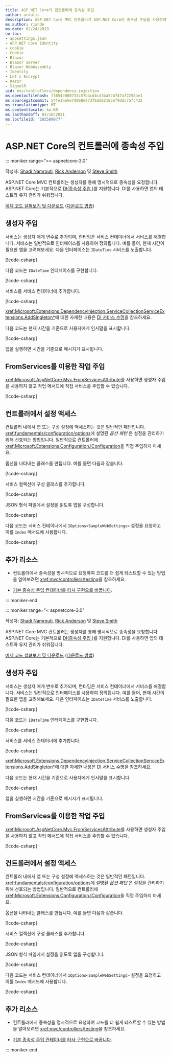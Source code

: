 ```yaml
---
title: ASP.NET Core의 컨트롤러에 종속성 주입
author: ardalis
description: ASP.NET Core MVC 컨트롤러가 ASP.NET Core의 종속성 주입을 사용하여 해당 생성자를 통해 명시적으로 해당 종속성을 요청하는 방법을 알아봅니다.
ms.author: riande
ms.date: 02/24/2019
no-loc:
- appsettings.json
- ASP.NET Core Identity
- cookie
- Cookie
- Blazor
- Blazor Server
- Blazor WebAssembly
- Identity
- Let's Encrypt
- Razor
- SignalR
uid: mvc/controllers/dependency-injection
ms.openlocfilehash: f3654e008733c57b4cd4cd34a52b747af2258be1
ms.sourcegitcommit: 54fe1ae5e7d068e27376d562183ef9ddc7afc432
ms.translationtype: MT
ms.contentlocale: ko-KR
ms.lasthandoff: 03/10/2021
ms.locfileid: "102589077"
---
```

# <a name="dependency-injection-into-controllers-in-aspnet-core"></a>ASP.NET Core의 컨트롤러에 종속성 주입

::: moniker range=">= aspnetcore-3.0"

작성자: [Shadi Namrouti](https://github.com/shadinamrouti), [Rick Anderson](https://twitter.com/RickAndMSFT) 및 [Steve Smith](https://github.com/ardalis)

ASP.NET Core MVC 컨트롤러는 생성자를 통해 명시적으로 종속성을 요청합니다. ASP.NET Core는 기본적으로 [DI(종속성 주입 )](xref:fundamentals/dependency-injection)를 지원합니다. DI를 사용하면 앱의 테스트와 유지 관리가 쉬워집니다.

[예제 코드 살펴보기 및 다운로드](https://github.com/dotnet/AspNetCore.Docs/tree/main/aspnetcore/mvc/controllers/dependency-injection/sample) ([다운로드 방법](xref:index#how-to-download-a-sample))

## <a name="constructor-injection"></a>생성자 주입

서비스는 생성자 매개 변수로 추가되며, 런타임은 서비스 컨테이너에서 서비스를 해결합니다. 서비스는 일반적으로 인터페이스를 사용하여 정의됩니다. 예를 들어, 현재 시간이 필요한 앱을 고려해보세요. 다음 인터페이스는 `IDateTime` 서비스를 노출합니다.

[!code-csharp[](dependency-injection/3.1sample/ControllerDI/Interfaces/IDateTime.cs?name=snippet)]

다음 코드는 `IDateTime` 인터페이스를 구현합니다.

[!code-csharp[](dependency-injection/3.1sample/ControllerDI/Services/SystemDateTime.cs?name=snippet)]

서비스를 서비스 컨테이너에 추가합니다.

[!code-csharp[](dependency-injection/3.1sample/ControllerDI/Startup1.cs?name=snippet&highlight=3)]

<xref:Microsoft.Extensions.DependencyInjection.ServiceCollectionServiceExtensions.AddSingleton*>에 대한 자세한 내용은 [DI 서비스 수명](xref:fundamentals/dependency-injection#service-lifetimes)을 참조하세요.

다음 코드는 현재 시간을 기준으로 사용자에게 인사말을 표시합니다.

[!code-csharp[](dependency-injection/3.1sample/ControllerDI/Controllers/HomeController.cs?name=snippet)]

앱을 실행하면 시간을 기준으로 메시지가 표시됩니다.

## <a name="action-injection-with-fromservices"></a>FromServices를 이용한 작업 주입

<xref:Microsoft.AspNetCore.Mvc.FromServicesAttribute>를 사용하면 생성자 주입을 사용하지 않고 작업 메서드에 직접 서비스를 주입할 수 있습니다.

[!code-csharp[](dependency-injection/3.1sample/ControllerDI/Controllers/HomeController.cs?name=snippet2)]

## <a name="access-settings-from-a-controller"></a>컨트롤러에서 설정 액세스

컨트롤러 내에서 앱 또는 구성 설정에 액세스하는 것은 일반적인 패턴입니다. <xref:fundamentals/configuration/options>에 설명된 *옵션 패턴* 은 설정을 관리하기 위해 선호되는 방법입니다. 일반적으로 컨트롤러에 <xref:Microsoft.Extensions.Configuration.IConfiguration>을 직접 주입하지 마세요.

옵션을 나타내는 클래스를 만듭니다. 예를 들면 다음과 같습니다.

[!code-csharp[](dependency-injection/3.1sample/ControllerDI/Models/SampleWebSettings.cs?name=snippet)]

서비스 컬렉션에 구성 클래스를 추가합니다.

[!code-csharp[](dependency-injection/3.1sample/ControllerDI/Startup.cs?highlight=4&name=snippet1)]

JSON 형식 파일에서 설정을 읽도록 앱을 구성합니다.

[!code-csharp[](dependency-injection/3.1sample/ControllerDI/Program.cs?name=snippet&range=10-15)]

다음 코드는 서비스 컨테이너에서 `IOptions<SampleWebSettings>` 설정을 요청하고 이를 `Index` 메서드에 사용합니다.

[!code-csharp[](dependency-injection/3.1sample/ControllerDI/Controllers/SettingsController.cs?name=snippet)]

## <a name="additional-resources"></a>추가 리소스

* 컨트롤러에서 종속성을 명시적으로 요청하여 코드를 더 쉽게 테스트할 수 있는 방법을 알아보려면 <xref:mvc/controllers/testing>을 참조하세요.

* [기본 종속성 주입 컨테이너를 타사 구현으로 바꿉니다](xref:fundamentals/dependency-injection#default-service-container-replacement).

::: moniker-end

::: moniker range="< aspnetcore-3.0"

작성자: [Shadi Namrouti](https://github.com/shadinamrouti), [Rick Anderson](https://twitter.com/RickAndMSFT) 및 [Steve Smith](https://github.com/ardalis)

ASP.NET Core MVC 컨트롤러는 생성자를 통해 명시적으로 종속성을 요청합니다. ASP.NET Core는 기본적으로 [DI(종속성 주입 )](xref:fundamentals/dependency-injection)를 지원합니다. DI를 사용하면 앱의 테스트와 유지 관리가 쉬워집니다.

[예제 코드 살펴보기 및 다운로드](https://github.com/dotnet/AspNetCore.Docs/tree/main/aspnetcore/mvc/controllers/dependency-injection/sample) ([다운로드 방법](xref:index#how-to-download-a-sample))

## <a name="constructor-injection"></a>생성자 주입

서비스는 생성자 매개 변수로 추가되며, 런타임은 서비스 컨테이너에서 서비스를 해결합니다. 서비스는 일반적으로 인터페이스를 사용하여 정의됩니다. 예를 들어, 현재 시간이 필요한 앱을 고려해보세요. 다음 인터페이스는 `IDateTime` 서비스를 노출합니다.

[!code-csharp[](dependency-injection/sample/ControllerDI/Interfaces/IDateTime.cs?name=snippet)]

다음 코드는 `IDateTime` 인터페이스를 구현합니다.

[!code-csharp[](dependency-injection/sample/ControllerDI/Services/SystemDateTime.cs?name=snippet)]

서비스를 서비스 컨테이너에 추가합니다.

[!code-csharp[](dependency-injection/sample/ControllerDI/Startup1.cs?name=snippet&highlight=3)]

<xref:Microsoft.Extensions.DependencyInjection.ServiceCollectionServiceExtensions.AddSingleton*>에 대한 자세한 내용은 [DI 서비스 수명](xref:fundamentals/dependency-injection#service-lifetimes)을 참조하세요.

다음 코드는 현재 시간을 기준으로 사용자에게 인사말을 표시합니다.

[!code-csharp[](dependency-injection/sample/ControllerDI/Controllers/HomeController.cs?name=snippet)]

앱을 실행하면 시간을 기준으로 메시지가 표시됩니다.

## <a name="action-injection-with-fromservices"></a>FromServices를 이용한 작업 주입

<xref:Microsoft.AspNetCore.Mvc.FromServicesAttribute>를 사용하면 생성자 주입을 사용하지 않고 작업 메서드에 직접 서비스를 주입할 수 있습니다.

[!code-csharp[](dependency-injection/sample/ControllerDI/Controllers/HomeController.cs?name=snippet2)]

## <a name="access-settings-from-a-controller"></a>컨트롤러에서 설정 액세스

컨트롤러 내에서 앱 또는 구성 설정에 액세스하는 것은 일반적인 패턴입니다. <xref:fundamentals/configuration/options>에 설명된 *옵션 패턴* 은 설정을 관리하기 위해 선호되는 방법입니다. 일반적으로 컨트롤러에 <xref:Microsoft.Extensions.Configuration.IConfiguration>을 직접 주입하지 마세요.

옵션을 나타내는 클래스를 만듭니다. 예를 들면 다음과 같습니다.

[!code-csharp[](dependency-injection/sample/ControllerDI/Models/SampleWebSettings.cs?name=snippet)]

서비스 컬렉션에 구성 클래스를 추가합니다.

[!code-csharp[](dependency-injection/sample/ControllerDI/Startup.cs?highlight=4&name=snippet1)]

JSON 형식 파일에서 설정을 읽도록 앱을 구성합니다.

[!code-csharp[](dependency-injection/sample/ControllerDI/Program.cs?name=snippet&range=10-15)]

다음 코드는 서비스 컨테이너에서 `IOptions<SampleWebSettings>` 설정을 요청하고 이를 `Index` 메서드에 사용합니다.

[!code-csharp[](dependency-injection/sample/ControllerDI/Controllers/SettingsController.cs?name=snippet)]

## <a name="additional-resources"></a>추가 리소스

* 컨트롤러에서 종속성을 명시적으로 요청하여 코드를 더 쉽게 테스트할 수 있는 방법을 알아보려면 <xref:mvc/controllers/testing>을 참조하세요.

* [기본 종속성 주입 컨테이너를 타사 구현으로 바꿉니다](xref:fundamentals/dependency-injection#default-service-container-replacement).

::: moniker-end